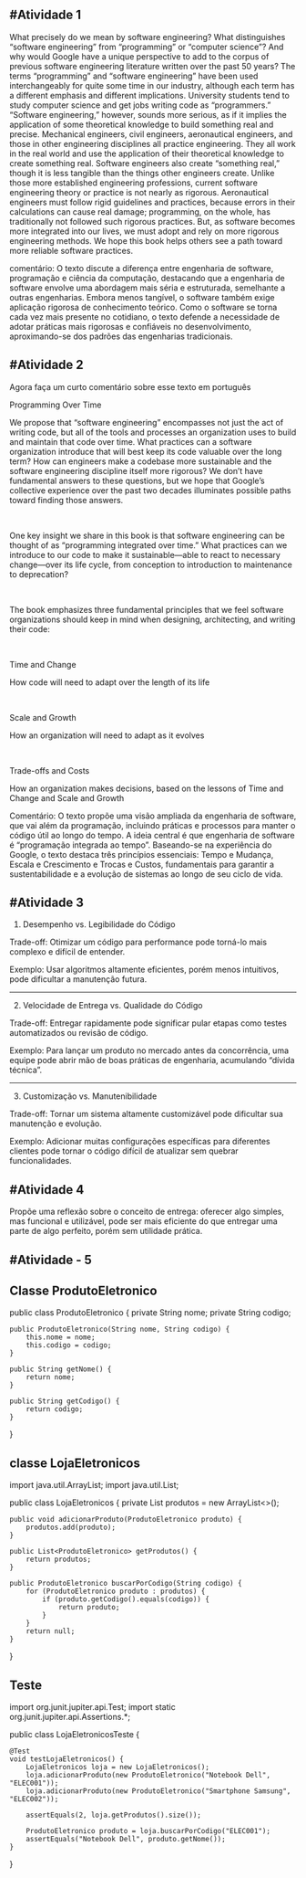 #Atividade 1
---

What precisely do we mean by software engineering? What distinguishes “software engineering” from “programming” or “computer science”? And why would Google have a unique perspective to add to the corpus of previous software engineering literature written over the past 50 years? The terms “programming” and “software engineering” have been used interchangeably for quite some time in our industry, although each term has a different emphasis and different implications. University students tend to study computer science and get jobs writing code as “programmers.” “Software engineering,” however, sounds more serious, as if it implies the application of some theoretical knowledge to build something real and precise. Mechanical engineers, civil engineers, aeronautical engineers, and those in other engineering disciplines all practice engineering. They all work in the real world and use the application of their theoretical knowledge to create something real. Software engineers also create “something real,” though it is less tangible than the things other engineers create. Unlike those more established engineering professions, current software engineering theory or practice is not nearly as rigorous. Aeronautical engineers must follow rigid guidelines and practices, because errors in their calculations can cause real damage; programming, on the whole, has traditionally not followed such rigorous practices. But, as software becomes more integrated into our lives, we must adopt and rely on more rigorous engineering methods. We hope this book helps others see a path toward more reliable software practices.


comentário: O texto discute a diferença entre engenharia de software, programação e ciência da computação, destacando que a engenharia de software envolve uma abordagem mais séria e estruturada, semelhante a outras engenharias. Embora menos tangível, o software também exige aplicação rigorosa de conhecimento teórico. Como o software se torna cada vez mais presente no cotidiano, o texto defende a necessidade de adotar práticas mais rigorosas e confiáveis no desenvolvimento, aproximando-se dos padrões das engenharias tradicionais.




#Atividade 2
---
Agora faça um curto comentário sobre esse texto em português

Programming Over Time

We propose that “software engineering” encompasses not just the act of writing code, but all of the tools and processes an organization uses to build and maintain that code over time. What practices can a software organization introduce that will best keep its code valuable over the long term? How can engineers make a codebase more sustainable and the software engineering discipline itself more rigorous? We don’t have fundamental answers to these questions, but we hope that Google’s collective experience over the past two decades illuminates possible paths toward finding those answers.

 

One key insight we share in this book is that software engineering can be thought of as “programming integrated over time.” What practices can we introduce to our code to make it sustainable—able to react to necessary change—over its life cycle, from conception to introduction to maintenance to deprecation?

 

The book emphasizes three fundamental principles that we feel software organizations should keep in mind when designing, architecting, and writing their code:

 

Time and Change

How code will need to adapt over the length of its life

 

Scale and Growth

How an organization will need to adapt as it evolves

 

Trade-offs and Costs

How an organization makes decisions, based on the lessons of Time and Change and Scale and Growth


Comentário: O texto propõe uma visão ampliada da engenharia de software, que vai além da programação, incluindo práticas e processos para manter o código útil ao longo do tempo. A ideia central é que engenharia de software é “programação integrada ao tempo”. Baseando-se na experiência do Google, o texto destaca três princípios essenciais: Tempo e Mudança, Escala e Crescimento e Trocas e Custos, fundamentais para garantir a sustentabilidade e a evolução de sistemas ao longo de seu ciclo de vida.




#Atividade 3
---

1. Desempenho vs. Legibilidade do Código

Trade-off: Otimizar um código para performance pode torná-lo mais complexo e difícil de entender.

Exemplo: Usar algoritmos altamente eficientes, porém menos intuitivos, pode dificultar a manutenção futura.

---

2. Velocidade de Entrega vs. Qualidade do Código

Trade-off: Entregar rapidamente pode significar pular etapas como testes automatizados ou revisão de código.

Exemplo: Para lançar um produto no mercado antes da concorrência, uma equipe pode abrir mão de boas práticas de engenharia, acumulando “dívida técnica”.

---

3. Customização vs. Manutenibilidade

Trade-off: Tornar um sistema altamente customizável pode dificultar sua manutenção e evolução.

Exemplo: Adicionar muitas configurações específicas para diferentes clientes pode tornar o código difícil de atualizar sem quebrar funcionalidades.


#Atividade 4 
---
Propõe uma reflexão sobre o conceito de entrega: oferecer algo simples, mas funcional e utilizável, pode ser mais eficiente do que entregar uma parte de algo perfeito, porém sem utilidade prática.


#Atividade - 5
---

Classe ProdutoEletronico
--




public class ProdutoEletronico {
    private String nome;
    private String codigo;

    public ProdutoEletronico(String nome, String codigo) {
        this.nome = nome;
        this.codigo = codigo;
    }

    public String getNome() {
        return nome;
    }

    public String getCodigo() {
        return codigo;
    }
}



classe LojaEletronicos
--



import java.util.ArrayList;
import java.util.List;

public class LojaEletronicos {
    private List<ProdutoEletronico> produtos = new ArrayList<>();

    public void adicionarProduto(ProdutoEletronico produto) {
        produtos.add(produto);
    }

    public List<ProdutoEletronico> getProdutos() {
        return produtos;
    }

    public ProdutoEletronico buscarPorCodigo(String codigo) {
        for (ProdutoEletronico produto : produtos) {
            if (produto.getCodigo().equals(codigo)) {
                return produto;
            }
        }
        return null;
    }
}




Teste
--




import org.junit.jupiter.api.Test;
import static org.junit.jupiter.api.Assertions.*;

public class LojaEletronicosTeste {

    @Test
    void testLojaEletronicos() {
        LojaEletronicos loja = new LojaEletronicos();
        loja.adicionarProduto(new ProdutoEletronico("Notebook Dell", "ELEC001"));
        loja.adicionarProduto(new ProdutoEletronico("Smartphone Samsung", "ELEC002"));

        assertEquals(2, loja.getProdutos().size());

        ProdutoEletronico produto = loja.buscarPorCodigo("ELEC001");
        assertEquals("Notebook Dell", produto.getNome());
    }
}
